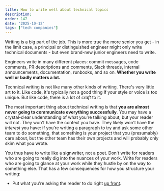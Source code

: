 ```yaml
---
title: How to write well about technical topics
description:
order: 147
date: '2025-10-12'
tags: ["tech companies"]
---
```


Writing is a big part of the job. This is more true the more senior you get - in the limit case, a principal or distinguished engineer might only write technical documents - but even brand-new junior engineers need to write.

Engineers write in many different places: commit messages, code comments, PR descriptions and comments, Slack threads, internal announcements, documentation, runbooks, and so on. **Whether you write well or badly matters a lot.**

Technical writing is not like many other kinds of writing. There's very little art to it. Like code, it's typically not a good thing if your style or voice is too unique. But like code, there is a lot of _craft_ to it.

The most important thing about technical writing is that **you are almost never going to communicate everything successfully**. You may have a crystal-clear understanding of what you're talking about, but your reader will not. They won't have the context you have. They likely won't have the _interest_ you have: if you're writing a paragraph to try and ask some other team to do something, that something is your project that you (presumably) care about, but the other team has their own projects and will probably only skim what you wrote.

You thus have to write like a signwriter, not a poet. Don't write for readers who are going to really dig into the nuances of your work. Write for readers who are going to glance at your work while they hustle by on the way to something else. That has a few consequences for how you structure your writing:

- Put what you're asking the reader to do right [up front](https://en.wikipedia.org/wiki/BLUF_(communication)).
